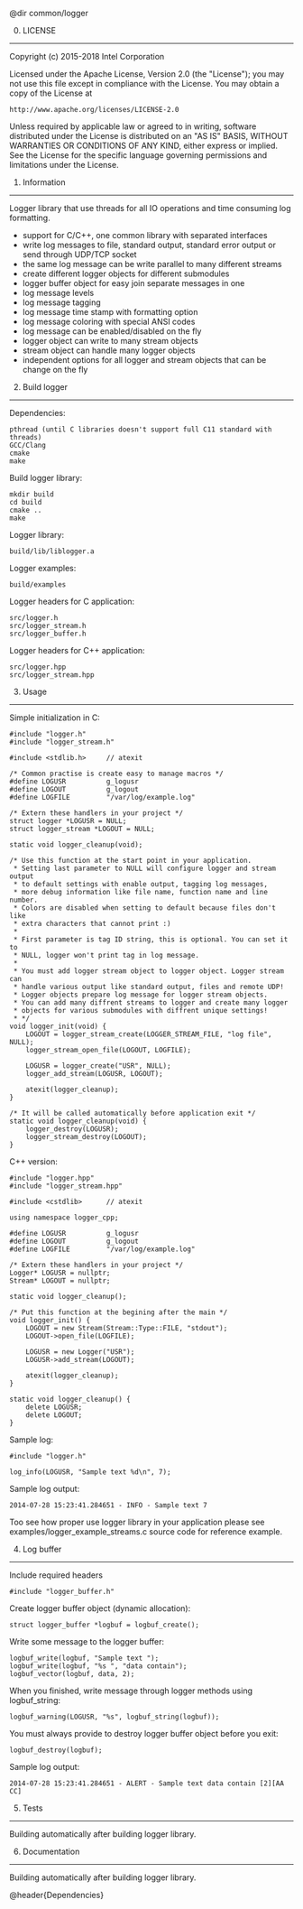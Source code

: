 @dir common/logger

0. LICENSE
----------

Copyright (c) 2015-2018 Intel Corporation

Licensed under the Apache License, Version 2.0 (the "License");
you may not use this file except in compliance with the License.
You may obtain a copy of the License at

    http://www.apache.org/licenses/LICENSE-2.0

Unless required by applicable law or agreed to in writing, software
distributed under the License is distributed on an "AS IS" BASIS,
WITHOUT WARRANTIES OR CONDITIONS OF ANY KIND, either express or implied.
See the License for the specific language governing permissions and
limitations under the License.

1. Information
--------------

Logger library that use threads for all IO operations and time consuming log
formatting.

* support for C/C++, one common library with separated interfaces
* write log messages to file, standard output, standard error output or
  send through UDP/TCP socket
* the same log message can be write parallel to many different streams
* create different logger objects for different submodules
* logger buffer object for easy join separate messages in one
* log message levels
* log message tagging
* log message time stamp with formatting option
* log message coloring with special ANSI codes
* log message can be enabled/disabled on the fly
* logger object can write to many stream objects
* stream object can handle many logger objects
* independent options for all logger and stream objects that can be change
  on the fly

2. Build logger
---------------

Dependencies:

    pthread (until C libraries doesn't support full C11 standard with threads)
    GCC/Clang
    cmake
    make

Build logger library:

    mkdir build
    cd build
    cmake ..
    make

Logger library:

    build/lib/liblogger.a

Logger examples:

    build/examples

Logger headers for C application:

    src/logger.h
    src/logger_stream.h
    src/logger_buffer.h

Logger headers for C++ application:

    src/logger.hpp
    src/logger_stream.hpp

3. Usage
--------

Simple initialization in C:

    #include "logger.h"
    #include "logger_stream.h"

    #include <stdlib.h>     // atexit

    /* Common practise is create easy to manage macros */
    #define LOGUSR          g_logusr
    #define LOGOUT          g_logout
    #define LOGFILE         "/var/log/example.log"

    /* Extern these handlers in your project */
    struct logger *LOGUSR = NULL;
    struct logger_stream *LOGOUT = NULL;

    static void logger_cleanup(void);

    /* Use this function at the start point in your application.
     * Setting last parameter to NULL will configure logger and stream output
     * to default settings with enable output, tagging log messages,
     * more debug information like file name, function name and line number.
     * Colors are disabled when setting to default because files don't like
     * extra characters that cannot print :)
     *
     * First parameter is tag ID string, this is optional. You can set it to
     * NULL, logger won't print tag in log message.
     *
     * You must add logger stream object to logger object. Logger stream can
     * handle various output like standard output, files and remote UDP!
     * Logger objects prepare log message for logger stream objects.
     * You can add many diffrent streams to logger and create many logger
     * objects for various submodules with diffrent unique settings!
     * */
    void logger_init(void) {
        LOGOUT = logger_stream_create(LOGGER_STREAM_FILE, "log file", NULL);
        logger_stream_open_file(LOGOUT, LOGFILE);

        LOGUSR = logger_create("USR", NULL);
        logger_add_stream(LOGUSR, LOGOUT);

        atexit(logger_cleanup);
    }

    /* It will be called automatically before application exit */
    static void logger_cleanup(void) {
        logger_destroy(LOGUSR);
        logger_stream_destroy(LOGOUT);
    }

C++ version:

    #include "logger.hpp"
    #include "logger_stream.hpp"

    #include <cstdlib>      // atexit

    using namespace logger_cpp;

    #define LOGUSR          g_logusr
    #define LOGOUT          g_logout
    #define LOGFILE         "/var/log/example.log"

    /* Extern these handlers in your project */
    Logger* LOGUSR = nullptr;
    Stream* LOGOUT = nullptr;

    static void logger_cleanup();

    /* Put this function at the begining after the main */
    void logger_init() {
        LOGOUT = new Stream(Stream::Type::FILE, "stdout");
        LOGOUT->open_file(LOGFILE);

        LOGUSR = new Logger("USR");
        LOGUSR->add_stream(LOGOUT);

        atexit(logger_cleanup);
    }

    static void logger_cleanup() {
        delete LOGUSR;
        delete LOGOUT;
    }

Sample log:

    #include "logger.h"

    log_info(LOGUSR, "Sample text %d\n", 7);

Sample log output:

    2014-07-28 15:23:41.284651 - INFO - Sample text 7

Too see how proper use logger library in your application please see
examples/logger_example_streams.c source code for reference example.

4. Log buffer
-------------

Include required headers

    #include "logger_buffer.h"

Create logger buffer object (dynamic allocation):

    struct logger_buffer *logbuf = logbuf_create();

Write some message to the logger buffer:

    logbuf_write(logbuf, "Sample text ");
    logbuf_write(logbuf, "%s ", "data contain");
    logbuf_vector(logbuf, data, 2);

When you finished, write message through logger methods using logbuf_string:

    logbuf_warning(LOGUSR, "%s", logbuf_string(logbuf));

You must always provide to destroy logger buffer object before you exit:

    logbuf_destroy(logbuf);

Sample log output:

    2014-07-28 15:23:41.284651 - ALERT - Sample text data contain [2][AA CC]

5. Tests
--------

Building automatically after building logger library.

6. Documentation
----------------

Building automatically after building logger library.

@header{Dependencies}